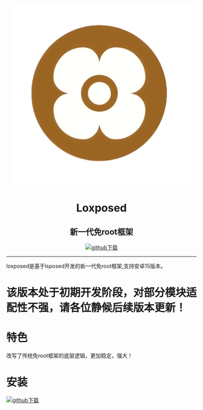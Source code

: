 <div align="center">

<img src="1750001016267.png" style="border-radius: 12px; margin-top: 24px;"/>

# Loxposed
## 新一代免root框架


[![github下载](https://img.shields.io/badge/github-下载-informational?logo=github)](https://github.com/dotcog/Loxposed/releases)

</div>

---
loxposed是基于lsposed开发的新一代免root框架,支持安卓15版本。

# 该版本处于初期开发阶段，对部分模块适配性不强，请各位静候后续版本更新！


# 特色
改写了传统免root框架的底层逻辑，更加稳定，强大！
#
# 安装                                     
[![github下载](https://img.shields.io/badge/github-下载-informational?logo=github)](https://github.com/dotcog/Loxposed/releases)
